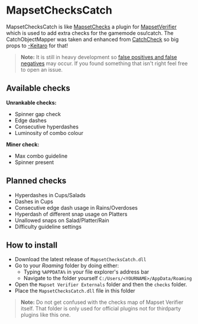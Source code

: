 # MapsetChecksCatch

MapsetChecksCatch is like [MapsetChecks](https://github.com/Naxesss/MapsetChecks) a plugin for [MapsetVerifier](https://github.com/Naxesss/MapsetVerifier) which is used to add extra checks for the gamemode osu!catch. The CatchObjectMapper was taken and enhanced from [CatchCheck](https://github.com/rorre/CatchCheck) so big props to [-Keitaro](https://osu.ppy.sh/users/3378391) for that!

> **Note:** It is still in heavy development so [false positives and false negatives](https://en.wikipedia.org/wiki/False_positives_and_false_negatives) may occur. If you found something that isn't right feel free to open an issue.

## Available checks
**Unrankable checks:**
 - Spinner gap check
 - Edge dashes
 - Consecutive hyperdashes
 - Luminosity of combo colour

**Miner check:**
 - Max combo guideline
 - Spinner present

## Planned checks

 - Hyperdashes in Cups/Salads
 - Dashes in Cups
 - Consecutive edge dash usage in Rains/Overdoses
 - Hyperdash of different snap usage on Platters
 - Unallowed snaps on Salad/Platter/Rain
 - Difficulty guideline settings

## How to install

- Download the latest release of `MapsetChecksCatch.dll`
-  Go to your *Roaming* folder by doing either:
	- Typing `%APPDATA%` in your file explorer's address bar
	- Navigate to the folder yourself `C:/Users/<YOURNAME>/AppData/Roaming`
- Open the `Mapset Verifier Externals` folder and then the `checks` folder.
- Place the `MapsetChecksCatch.dll` file in this folder
> **Note:** Do not get confused with the checks map of Mapset Verifier itself. That folder is only used for official plugins not for thirdparty plugins like this one.


